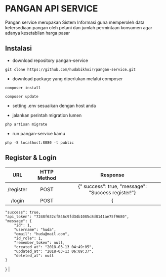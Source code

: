 # PANGAN API SERVICE

Pangan service merupakan Sistem Informasi guna memperoleh data ketersediaan pangan oleh petani dan jumlah permintaan konsumen agar adanya kesetabilan harga pasar 

## Instalasi

- download repository pangan-service

``git clone https://github.com/hudabikhoir/pangan-service.git``

- download package yang diperlukan melalui composer

``composer install`` 

``composer update``

- setting .env sesuaikan dengan host anda

- jalankan perintah migration lumen

``php artisan migrate``

- run pangan-service kamu

``php -S localhost:8080 -t public``

## Register & Login

| 		URL         | HTTP Method |               Response                |
|:-----------------:| :---------: |:--------------------------------------:|
| /register      |  POST 	      | {" success": true, "message": "Success register!"}   |
| /login      |  POST 	      | {
    "success": true,
    "api_token": "7248f632cf846c9fd34b1085c8d8141ae75f9680",
    "message": {
        "id": 1,
        "username": "huda",
        "email": "huda@mail.com",
        "id_role": 1,
        "remember_token": null,
        "created_at": "2018-03-13 04:49:05",
        "updated_at": "2018-03-13 06:09:37",
        "deleted_at": null
    }
}   |